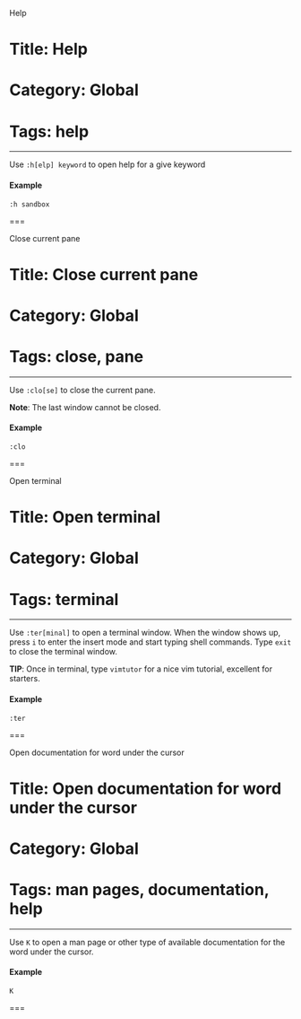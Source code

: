 Help
# Title: Help
# Category: Global
# Tags: help
---
Use `:h[elp] keyword` to open help for a give keyword

#### Example

```vim
:h sandbox 
```
===

Close current pane 
# Title: Close current pane 
# Category: Global
# Tags: close, pane
---
Use `:clo[se]` to close the current pane. 

**Note**: The last window cannot be closed. 

#### Example

```vim
:clo
```
===

Open terminal 
# Title: Open terminal 
# Category: Global
# Tags: terminal
---
Use `:ter[minal]` to open a terminal window. When the window shows up, press `i` to enter the insert mode and start typing shell commands. Type `exit` to close the terminal window. 

**TIP**: Once in terminal, type `vimtutor` for a nice vim tutorial, excellent for starters.

#### Example

```vim
:ter
```
===

Open documentation for word under the cursor 
# Title: Open documentation for word under the cursor 
# Category: Global
# Tags: man pages, documentation, help
---
Use `K` to open a man page or other type of available documentation for the word under the cursor. 

#### Example

```vim
K
```
===
